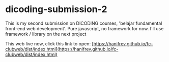# dicoding-submission-2

This is my second submission on DICODING courses, 'belajar fundamental front-end web development'.
Pure javascript, no framework for now. I'll use framework / library on the next project

This web live now, click this link to open: [https://hanifrev.github.io/fc-clubweb/dist/index.html](https://hanifrev.github.io/fc-clubweb/dist/index.html)
